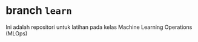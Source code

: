 # branch `learn`

Ini adalah repositori untuk latihan pada kelas Machine Learning Operations (MLOps)
